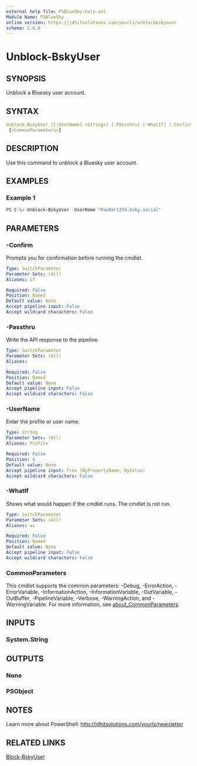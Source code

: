 ```yaml
---
external help file: PSBlueSky-help.xml
Module Name: PSBlueSky
online version: https://jdhitsolutions.com/yourls/unblockbskyuser
schema: 2.0.0
---
```


# Unblock-BskyUser

## SYNOPSIS

Unblock a Bluesky user account.

## SYNTAX

```yaml
Unblock-BskyUser [[-UserName] <String>] [-Passthru] [-WhatIf] [-Confirm]
 [<CommonParameters>]
```

## DESCRIPTION

Use this command to unblock a Bluesky user account.

## EXAMPLES

### Example 1

```powershell
PS C:\> Unblock-BskyUser -UserName "PooBar1234.bsky.social"
```

## PARAMETERS

### -Confirm

Prompts you for confirmation before running the cmdlet.

```yaml
Type: SwitchParameter
Parameter Sets: (All)
Aliases: cf

Required: False
Position: Named
Default value: None
Accept pipeline input: False
Accept wildcard characters: False
```

### -Passthru

Write the API response to the pipeline.

```yaml
Type: SwitchParameter
Parameter Sets: (All)
Aliases:

Required: False
Position: Named
Default value: None
Accept pipeline input: False
Accept wildcard characters: False
```

### -UserName

Enter the profile or user name.

```yaml
Type: String
Parameter Sets: (All)
Aliases: Profile

Required: False
Position: 0
Default value: None
Accept pipeline input: True (ByPropertyName, ByValue)
Accept wildcard characters: False
```

### -WhatIf

Shows what would happen if the cmdlet runs.
The cmdlet is not run.

```yaml
Type: SwitchParameter
Parameter Sets: (All)
Aliases: wi

Required: False
Position: Named
Default value: None
Accept pipeline input: False
Accept wildcard characters: False
```

### CommonParameters

This cmdlet supports the common parameters: -Debug, -ErrorAction, -ErrorVariable, -InformationAction, -InformationVariable, -OutVariable, -OutBuffer, -PipelineVariable, -Verbose, -WarningAction, and -WarningVariable. For more information, see [about_CommonParameters](http://go.microsoft.com/fwlink/?LinkID=113216).

## INPUTS

### System.String

## OUTPUTS

### None

### PSObject

## NOTES

Learn more about PowerShell: http://jdhitsolutions.com/yourls/newsletter

## RELATED LINKS

[Block-BskyUser](Block-BskyUser.md)
